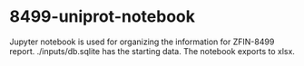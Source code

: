 # 8499-uniprot-notebook

Jupyter notebook is used for organizing the information for ZFIN-8499 report.
./inputs/db.sqlite has the starting data.  The notebook exports to xlsx.

